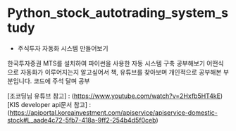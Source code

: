 # Python_stock_autotrading_system_study

- 주식투자 자동화 시스템 만들어보기

한국투자증권 MTS를 설치하여 파이썬을 사용한 자동 시스템 구축 공부해보기
어떤식으로 자동화가 이루어지는지 알고싶어서 책, 유튜브를 찾아보며 개인적으로 공부해본 부분입니다.
코드에 주석 달며 공부

[조코딩님 유튜브 참고] : (https://www.youtube.com/watch?v=2Hxfb5HT4kE)
[KIS developer api문서 참고] : (https://apiportal.koreainvestment.com/apiservice/apiservice-domestic-stock#L_aade4c72-5fb7-418a-9ff2-254b4d5f0ceb)
